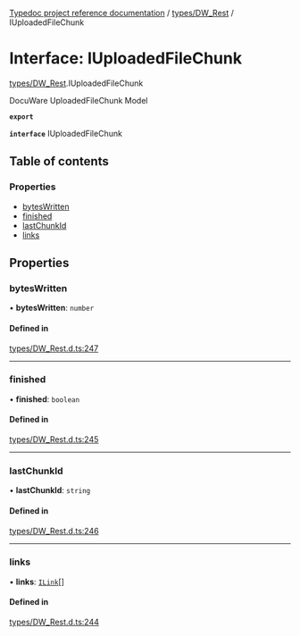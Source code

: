 [Typedoc project reference documentation](../README.md) / [types/DW_Rest](../modules/types_dw_rest.md) / IUploadedFileChunk

# Interface: IUploadedFileChunk

[types/DW_Rest](../modules/types_dw_rest.md).IUploadedFileChunk

DocuWare UploadedFileChunk Model

**`export`**

**`interface`** IUploadedFileChunk

## Table of contents

### Properties

- [bytesWritten](types_dw_rest.iuploadedfilechunk.md#byteswritten)
- [finished](types_dw_rest.iuploadedfilechunk.md#finished)
- [lastChunkId](types_dw_rest.iuploadedfilechunk.md#lastchunkid)
- [links](types_dw_rest.iuploadedfilechunk.md#links)

## Properties

### bytesWritten

• **bytesWritten**: `number`

#### Defined in

[types/DW_Rest.d.ts:247](https://github.com/DocuWare/REST-Sample-TS/blob/828b3d4/src/types/DW_Rest.d.ts#L247)

___

### finished

• **finished**: `boolean`

#### Defined in

[types/DW_Rest.d.ts:245](https://github.com/DocuWare/REST-Sample-TS/blob/828b3d4/src/types/DW_Rest.d.ts#L245)

___

### lastChunkId

• **lastChunkId**: `string`

#### Defined in

[types/DW_Rest.d.ts:246](https://github.com/DocuWare/REST-Sample-TS/blob/828b3d4/src/types/DW_Rest.d.ts#L246)

___

### links

• **links**: [`ILink`](types_dw_rest.ilink.md)[]

#### Defined in

[types/DW_Rest.d.ts:244](https://github.com/DocuWare/REST-Sample-TS/blob/828b3d4/src/types/DW_Rest.d.ts#L244)
